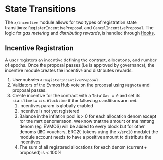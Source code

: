 <!--
order: 3
-->

# State Transitions

The `x/incentive` module allows for two types of registration state transitions:
`RegisterIncentiveProposal` and `CancelIncentiveProposal`. The logic for *gas
metering* and *distributing rewards*, is handled through [Hooks](05\_hooks.md).

## Incentive Registration

A user registers an incentive defining the contract, allocations, and number of
epochs. Once the proposal passes (i.e is approved by governance), the incentive
module creates the incentive and distributes rewards.

1. User submits a `RegisterIncentiveProposal`.
2. Validators of the Evmos Hub vote on the proposal using `MsgVote` and proposal
   passes.
3. Create incentive for the contract with a `TotalGas = 0` and set its
   `startTime` to `ctx.Blocktime` if the following conditions are met:
   1. Incentives param is globally enabled
   2. Incentive is not yet registered
   3. Balance in the inflation pool is > 0 for each allocation denom except for
      the mint denomination. We know that the amount of the minting denom (eg:
      EVMOS) will be added to every block but for other denoms (IBC vouchers,
      ERC20 tokens using the `x/erc20` module) the module account needs to have
      a positive amount to distribute the incentives
   4. The sum of all registered allocations for each denom (current + proposed)
      is < 100%
